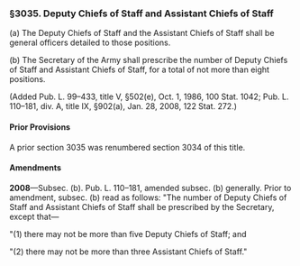 ### §3035. Deputy Chiefs of Staff and Assistant Chiefs of Staff ###

(a) The Deputy Chiefs of Staff and the Assistant Chiefs of Staff shall be general officers detailed to those positions.

(b) The Secretary of the Army shall prescribe the number of Deputy Chiefs of Staff and Assistant Chiefs of Staff, for a total of not more than eight positions.

(Added Pub. L. 99–433, title V, §502(e), Oct. 1, 1986, 100 Stat. 1042; Pub. L. 110–181, div. A, title IX, §902(a), Jan. 28, 2008, 122 Stat. 272.)

#### Prior Provisions ####

A prior section 3035 was renumbered section 3034 of this title.

#### Amendments ####

**2008**—Subsec. (b). Pub. L. 110–181, amended subsec. (b) generally. Prior to amendment, subsec. (b) read as follows: "The number of Deputy Chiefs of Staff and Assistant Chiefs of Staff shall be prescribed by the Secretary, except that—

"(1) there may not be more than five Deputy Chiefs of Staff; and

"(2) there may not be more than three Assistant Chiefs of Staff."